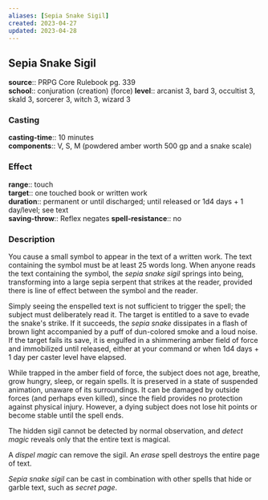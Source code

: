 ```yaml
---
aliases: [Sepia Snake Sigil]
created: 2023-04-27
updated: 2023-04-28
---
```


## Sepia Snake Sigil

**source**:: PRPG Core Rulebook pg. 339  
**school**:: conjuration (creation) (force)
**level**:: arcanist 3, bard 3, occultist 3, skald 3, sorcerer 3, witch 3, wizard 3

### Casting

**casting-time**:: 10 minutes  
**components**:: V, S, M (powdered amber worth 500 gp and a snake scale)

### Effect

**range**:: touch  
**target**:: one touched book or written work  
**duration**:: permanent or until discharged; until released or 1d4 days + 1 day/level; see text  
**saving-throw**:: Reflex negates
**spell-resistance**:: no

### Description

You cause a small symbol to appear in the text of a written work. The text containing the symbol must be at least 25 words long. When anyone reads the text containing the symbol, the *sepia snake sigil* springs into being, transforming into a large sepia serpent that strikes at the reader, provided there is line of effect between the symbol and the reader.  
  
Simply seeing the enspelled text is not sufficient to trigger the spell; the subject must deliberately read it. The target is entitled to a save to evade the snake's strike. If it succeeds, the *sepia snake* dissipates in a flash of brown light accompanied by a puff of dun-colored smoke and a loud noise. If the target fails its save, it is engulfed in a shimmering amber field of force and immobilized until released, either at your command or when 1d4 days + 1 day per caster level have elapsed.  
  
While trapped in the amber field of force, the subject does not age, breathe, grow hungry, sleep, or regain spells. It is preserved in a state of suspended animation, unaware of its surroundings. It can be damaged by outside forces (and perhaps even killed), since the field provides no protection against physical injury. However, a dying subject does not lose hit points or become stable until the spell ends.  
  
The hidden sigil cannot be detected by normal observation, and *detect magic* reveals only that the entire text is magical.  
  
A *dispel magic* can remove the sigil. An *erase* spell destroys the entire page of text.  
  
*Sepia snake sigil* can be cast in combination with other spells that hide or garble text, such as *secret page*.
